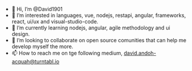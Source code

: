 - 👋 Hi, I’m @David1901
- 👀 I’m interested in languages, vue, nodejs, restapi, angular, frameworks, react, ui/ux and visual-studio-code.
- 🌱 I’m currently learning nodejs, angular, agile methodology and ui design.
- 💞️ I’m looking to collaborate on open source comunities that can help me develop myself the more.
- 📫 How to reach me on tge following medium,
david.andoh-acquah@turntabl.io


<!---
David1901/David1901 is a ✨ special ✨ repository because its `README.md` (this file) appears on your GitHub profile.
You can click the Preview link to take a look at your changes.
--->
